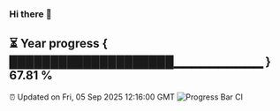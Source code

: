 ### Hi there 👋
⏳ Year progress { ████████████████████▁▁▁▁▁▁▁▁▁▁ } 67.81 %
---
⏰ Updated on Fri, 05 Sep 2025 12:16:00 GMT
![Progress Bar CI](https://github.com/Moyi321/Moyi321/workflows/Progress%20Bar%20CI/badge.svg)

